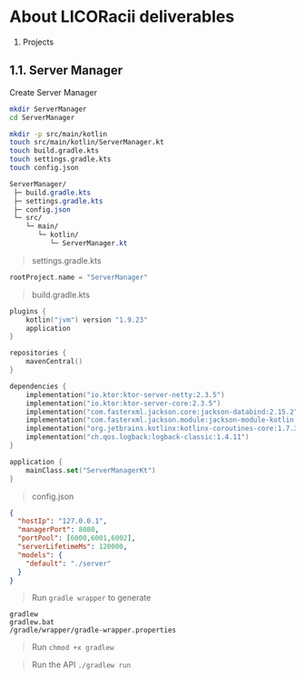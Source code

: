 # About LICORacii deliverables
1. Projects
## 1.1.  Server Manager
Create Server Manager

```bash 
mkdir ServerManager
cd ServerManager

mkdir -p src/main/kotlin
touch src/main/kotlin/ServerManager.kt
touch build.gradle.kts
touch settings.gradle.kts
touch config.json
```

```css
ServerManager/
 ├─ build.gradle.kts
 ├─ settings.gradle.kts
 ├─ config.json
 └─ src/
    └─ main/
       └─ kotlin/
          └─ ServerManager.kt
```

> settings.gradle.kts
```kotlin
rootProject.name = "ServerManager"
```

> build.gradle.kts

```kotlin
plugins {
    kotlin("jvm") version "1.9.23"
    application
}

repositories {
    mavenCentral()
}

dependencies {
    implementation("io.ktor:ktor-server-netty:2.3.5")
    implementation("io.ktor:ktor-server-core:2.3.5")
    implementation("com.fasterxml.jackson.core:jackson-databind:2.15.2")
    implementation("com.fasterxml.jackson.module:jackson-module-kotlin:2.15.2")
    implementation("org.jetbrains.kotlinx:kotlinx-coroutines-core:1.7.3")
    implementation("ch.qos.logback:logback-classic:1.4.11")
}

application {
    mainClass.set("ServerManagerKt")
}
```
> config.json

```json
{
  "hostIp": "127.0.0.1",
  "managerPort": 8080,
  "portPool": [6000,6001,6002],
  "serverLifetimeMs": 120000,
  "models": {
    "default": "./server"
  }
}
```
> Run 
 `gradle wrapper` to generate 
```
gradlew
gradlew.bat
/gradle/wrapper/gradle-wrapper.properties
```
> Run 
`chmod +x gradlew`

> Run the API
`./gradlew run`

